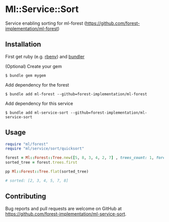 # Ml::Service::Sort

Service enabling sorting for ml-forest (https://github.com/forest-implementation/ml-forest)

## Installation

First get ruby (e.g. [rbenv](https://github.com/rbenv/rbenv)) and [bundler](https://bundler.io/docs.html)

(Optional) Create your gem

    $ bundle gem mygem

Add dependency for the forest

    $ bundle add ml-forest --github=forest-implementation/ml-forest

Add dependency for this service

    $ bundle add ml-service-sort --github=forest-implementation/ml-service-sort


## Usage

```ruby
require "ml/forest"
require "ml/service/sort/quicksort"

forest = Ml::Forest::Tree.new([5, 8, 3, 4, 2, 7] , trees_count: 1, forest_helper: Ml::Service::Sort::QuickSort.new)
sorted_tree = forest.trees.first

pp Ml::Forest::Tree.flat(sorted_tree)

# sorted: [2, 3, 4, 5, 7, 8]
```


## Contributing

Bug reports and pull requests are welcome on GitHub at https://github.com/forest-implementation/ml-service-sort.
